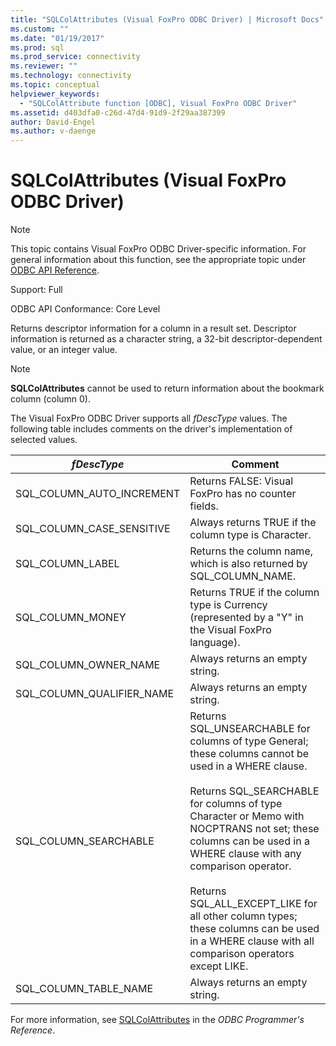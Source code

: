```yaml
---
title: "SQLColAttributes (Visual FoxPro ODBC Driver) | Microsoft Docs"
ms.custom: ""
ms.date: "01/19/2017"
ms.prod: sql
ms.prod_service: connectivity
ms.reviewer: ""
ms.technology: connectivity
ms.topic: conceptual
helpviewer_keywords: 
  - "SQLColAttribute function [ODBC], Visual FoxPro ODBC Driver"
ms.assetid: d403dfa0-c26d-47d4-91d9-2f29aa387399
author: David-Engel
ms.author: v-daenge
---
```

# SQLColAttributes (Visual FoxPro ODBC Driver)
> [!NOTE]  
>  This topic contains Visual FoxPro ODBC Driver-specific information. For general information about this function, see the appropriate topic under [ODBC API Reference](../../odbc/reference/syntax/odbc-api-reference.md).  
  
 Support: Full  
  
 ODBC API Conformance: Core Level  
  
 Returns descriptor information for a column in a result set. Descriptor information is returned as a character string, a 32-bit descriptor-dependent value, or an integer value.  
  
> [!NOTE]  
>  **SQLColAttributes** cannot be used to return information about the bookmark column (column 0).  
  
 The Visual FoxPro ODBC Driver supports all *fDescType* values. The following table includes comments on the driver's implementation of selected values.  
  
|*fDescType*|Comment|  
|-----------------|-------------|  
|SQL_COLUMN_AUTO_INCREMENT|Returns FALSE: Visual FoxPro has no counter fields.|  
|SQL_COLUMN_CASE_SENSITIVE|Always returns TRUE if the column type is Character.|  
|SQL_COLUMN_LABEL|Returns the column name, which is also returned by SQL_COLUMN_NAME.|  
|SQL_COLUMN_MONEY|Returns TRUE if the column type is Currency (represented by a "Y" in the Visual FoxPro language).|  
|SQL_COLUMN_OWNER_NAME|Always returns an empty string.|  
|SQL_COLUMN_QUALIFIER_NAME|Always returns an empty string.|  
|SQL_COLUMN_SEARCHABLE|Returns SQL_UNSEARCHABLE for columns of type General; these columns cannot be used in a WHERE clause.<br /><br /> Returns SQL_SEARCHABLE for columns of type Character or Memo with NOCPTRANS not set; these columns can be used in a WHERE clause with any comparison operator.<br /><br /> Returns SQL_ALL_EXCEPT_LIKE for all other column types; these columns can be used in a WHERE clause with all comparison operators except LIKE.|  
|SQL_COLUMN_TABLE_NAME|Always returns an empty string.|  
  
 For more information, see [SQLColAttributes](../../odbc/reference/syntax/sqlcolattributes-function.md) in the *ODBC Programmer's Reference*.
